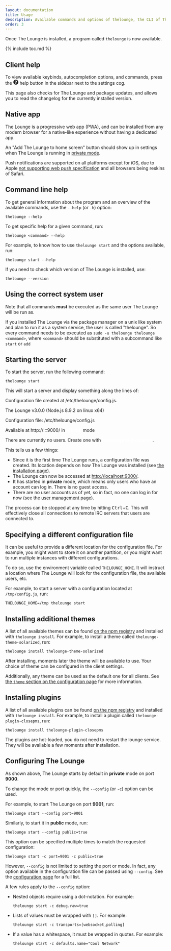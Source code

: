 ```yaml
---
layout: documentation
title: Usage
description: Available commands and options of thelounge, the CLI of The Lounge
order: 3
---
```


Once The Lounge is installed, a program called `thelounge` is now available.

{% include toc.md %}

## Client help

To view available keybinds, autocompletion options, and commands, press the <svg aria-hidden="true" focusable="false" role="img" xmlns="http://www.w3.org/2000/svg" viewBox="0 0 512 512" width="16" height="16"><path fill="currentColor" d="M504 256c0 136.997-111.043 248-248 248S8 392.997 8 256C8 119.083 119.043 8 256 8s248 111.083 248 248zM262.655 90c-54.497 0-89.255 22.957-116.549 63.758-3.536 5.286-2.353 12.415 2.715 16.258l34.699 26.31c5.205 3.947 12.621 3.008 16.665-2.122 17.864-22.658 30.113-35.797 57.303-35.797 20.429 0 45.698 13.148 45.698 32.958 0 14.976-12.363 22.667-32.534 33.976C247.128 238.528 216 254.941 216 296v4c0 6.627 5.373 12 12 12h56c6.627 0 12-5.373 12-12v-1.333c0-28.462 83.186-29.647 83.186-106.667 0-58.002-60.165-102-116.531-102zM256 338c-25.365 0-46 20.635-46 46 0 25.364 20.635 46 46 46s46-20.636 46-46c0-25.365-20.635-46-46-46z"></path></svg> help button in the sidebar next to the settings cog.

This page also checks for The Lounge and package updates, and allows you to read the changelog for the currently installed version.

## Native app

The Lounge is a progressive web app (PWA), and can be installed from any modern browser for a native-like experience without having a dedicated app.

An "Add The Lounge to home screen" button should show up in settings when The Lounge is running in [private mode](/docs/configuration#public).

Push notifications are supported on all platforms except for iOS, due to Apple [not supporting web push specification](https://bugs.webkit.org/show_bug.cgi?id=182566) and all browsers being reskins of Safari.

## Command line help

To get general information about the program and an overview of the available
commands, use the `--help` (or `-h`) option:

```
thelounge --help
```

To get specific help for a given command, run:

```
thelounge <command> --help
```

For example, to know how to use `thelounge start` and the options available,
run:

```
thelounge start --help
```

If you need to check which version of The Lounge is installed, use:

```
thelounge --version
```

## Using the correct system user

Note that all commands **must** be executed as the same user The Lounge will be run as.

If you installed The Lounge via the package manager on a unix like system and plan to run it as a system service, the user is called "thelounge". So every command needs to be executed as `sudo -u thelounge thelounge <command>`, where `<command>` should be substituted with a subcommand like `start` or `add`

## Starting the server

To start the server, run the following command:

```
thelounge start
```

This will start a server and display something along the lines of:

<div class="terminal">
  <span class="terminal-log-info"></span>
  Configuration file created at <span class="terminal-green">/etc/thelounge/config.js</span>.<br>

  <span class="terminal-log-info"></span>
  The Lounge <span class="terminal-green">v3.0.0</span> (Node.js <span class="terminal-green">8.9.2</span> on <span class="terminal-green">linux</span> x64)<br>

  <span class="terminal-log-info"></span>
  Configuration file: <span class="terminal-green">/etc/thelounge/config.js</span><br>

  <span class="terminal-log-info"></span>
  Available at <span class="terminal-green">http://:::9000/</span> in <strong style="color: white">private</strong> mode<br>

  <span class="terminal-log-info"></span>
  There are currently no users. Create one with <strong style="color: white">thelounge add &lt;name&gt;</strong>.
</div>

This tells us a few things:

- Since it is the first time The Lounge runs, a configuration file was created.
  Its location depends on how The Lounge was installed (see
  [the installation page](/docs/install-and-upgrade)).
- The Lounge can now be accessed at <http://localhost:9000/>.
- It has started in **private** mode, which means only users who
  have an account can log in. There is no guest access.
- There are no user accounts as of yet, so in fact, no one can log in for now
  (see the [user management](/docs/users) page).

The process can be stopped at any time by hitting <kbd>Ctrl</kbd>+<kbd>C</kbd>.
This will effectively close all connections to remote IRC servers that users are
connected to.

## Specifying a different configuration file

It can be useful to provide a different location for the configuration file. For
example, you might want to store it on another partition, or you might want to
run multiple instances with different configurations.

To do so, use the environment variable called `THELOUNGE_HOME`. It will instruct
a location where The Lounge will look for the configuration file, the available
users, etc.

For example, to start a server with a configuration located at `/tmp/config.js`,
run:

```
THELOUNGE_HOME=/tmp thelounge start
```

## Installing additional themes

A list of all available themes can be found [on the npm registry](https://www.npmjs.com/search?q=keywords%3Athelounge-theme) and installed with `thelounge install`. For example, to install a theme called `thelounge-theme-solarized`, run:

```
thelounge install thelounge-theme-solarized
```

After installing, moments later the theme will be available to use.  Your choice of theme can be configured in the client settings.

Additionally, any theme can be used as the default one for all clients. See [the `theme` section on the configuration page](/docs/configuration#theme) for more information.

## Installing plugins

A list of all available plugins can be found [on the npm registry](https://www.npmjs.com/search?q=keywords%3Athelounge-plugin) and installed with `thelounge install`. For example, to install a plugin called `thelounge-plugin-closepms`, run:

```
thelounge install thelounge-plugin-closepms
```

The plugins are hot-loaded, you do not need to restart the lounge service. They will be available a few moments after installation.

## Configuring The Lounge

As shown above, The Lounge starts by default in **private** mode on port
**9000**.

To change the mode or port quickly, the `--config` (or `-c`) option can be used.

For example, to start The Lounge on port **9001**, run:

```
thelounge start --config port=9001
```

Similarly, to start it in **public** mode, run:

```
thelounge start --config public=true
```

This option can be specified multiple times to match the requested
configuration:

```
thelounge start -c port=9001 -c public=true
```

However, `--config` is not limited to setting the port or mode. In fact, any
option available in the configuration file can be passed using `--config`.
See the [configuration page](/docs/configuration) for a full list.

A few rules apply to the `--config` option:

- Nested objects require using a dot-notation. For example:
  ```
  thelounge start -c debug.raw=true
  ```
- Lists of values must be wrapped with `[]`. For example:
  ```
  thelounge start -c transports=[websocket,polling]
  ```
- If a value has a whitespace, it must be wrapped in quotes. For example:
  ```
  thelounge start -c defaults.name="Cool Network"
  ```
